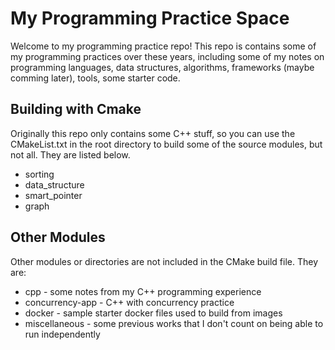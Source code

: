 # My Programming Practice Space

Welcome to my programming practice repo!
This repo is contains some of my programming practices over these years, including some of my notes on programming languages, data structures, algorithms, frameworks (maybe comming later), tools, some starter code.

## Building with Cmake

Originally this repo only contains some C++ stuff, so you can use the CMakeList.txt in the root directory to build some of the source modules, but not all. They are listed below.

- sorting
- data_structure
- smart_pointer
- graph

## Other Modules

Other modules or directories are not included in the CMake build file. They are:

- cpp - some notes from my C++ programming experience
- concurrency-app - C++ with concurrency practice
- docker - sample starter docker files used to build from images
- miscellaneous - some previous works that I don't count on being able to run independently
